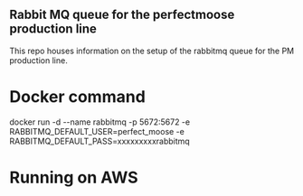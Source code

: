 ## Rabbit MQ queue for the perfectmoose production line

This repo houses information on the setup of the rabbitmq queue for the PM production line.


# Docker command
docker run -d --name rabbitmq -p 5672:5672 -e RABBITMQ_DEFAULT_USER=perfect_moose -e RABBITMQ_DEFAULT_PASS=xxxxxxxxxrabbitmq

# Running on AWS

